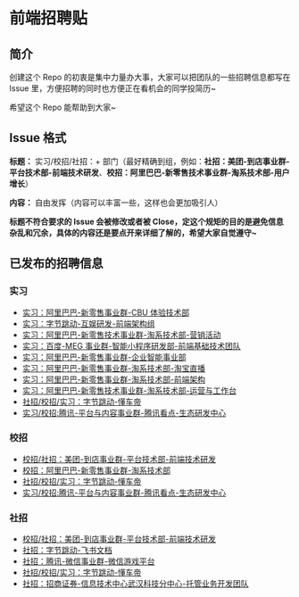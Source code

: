 # 前端招聘贴

## 简介

创建这个 Repo 的初衷是集中力量办大事，大家可以把团队的一些招聘信息都写在 Issue 里，方便招聘的同时也方便正在看机会的同学投简历~

希望这个 Repo 能帮助到大家~

## Issue 格式

**标题：** 实习/校招/社招：+ 部门（最好精确到组，例如：**社招：美团-到店事业群-平台技术部-前端技术研发**、**校招：阿里巴巴-新零售技术事业群-淘系技术部-用户增长**）

**内容：** 自由发挥（内容可以丰富一些，这样也会更加吸引人）

**标题不符合要求的 Issue 会被修改或者被 Close，定这个规矩的目的是避免信息杂乱和冗余，具体的内容还是要点开来详细了解的，希望大家自觉遵守~**

## 已发布的招聘信息

### 实习

- [实习：阿里巴巴-新零售事业群-CBU 体验技术部](https://github.com/wjq990112/Front-End-Recruitment/issues/3)
- [实习：字节跳动-互娱研发-前端架构组](https://github.com/wjq990112/Front-End-Recruitment/issues/4)
- [实习：阿里巴巴-新零售技术事业群-淘系技术部-营销活动](https://github.com/wjq990112/Front-End-Recruitment/issues/8)
- [实习：百度-MEG 事业群-智能小程序研发部-前端基础技术团队](https://github.com/wjq990112/Front-End-Recruitment/issues/11)
- [实习：阿里巴巴-新零售事业群-企业智能事业部](https://github.com/wjq990112/Front-End-Recruitment/issues/12)
- [实习：阿里巴巴-新零售事业群-淘系技术部-淘宝直播](https://github.com/wjq990112/Front-End-Recruitment/issues/13)
- [实习：阿里巴巴-新零售事业群-淘系技术部-前端架构](https://github.com/wjq990112/Front-End-Recruitment/issues/14)
- [实习：阿里巴巴-新零售技术事业群-淘系技术部-运营与工作台](https://github.com/wjq990112/Front-End-Recruitment/issues/15)
- [社招/校招/实习：字节跳动-懂车帝](https://github.com/wjq990112/Front-End-Recruitment/issues/17)
- [实习/校招:腾讯-平台与内容事业群-腾讯看点-生态研发中心](https://github.com/wjq990112/Front-End-Recruitment/issues/20)

### 校招

- [校招/社招：美团-到店事业群-平台技术部-前端技术研发](https://github.com/wjq990112/Front-End-Recruitment/issues/1)
- [校招：阿里巴巴-新零售事业群-淘系技术部](https://github.com/wjq990112/Front-End-Recruitment/issues/7)
- [社招/校招/实习：字节跳动-懂车帝](https://github.com/wjq990112/Front-End-Recruitment/issues/17)
- [实习/校招:腾讯-平台与内容事业群-腾讯看点-生态研发中心](https://github.com/wjq990112/Front-End-Recruitment/issues/20)

### 社招

- [校招/社招：美团-到店事业群-平台技术部-前端技术研发](https://github.com/wjq990112/Front-End-Recruitment/issues/1)
- [社招：字节跳动-飞书文档](https://github.com/wjq990112/Front-End-Recruitment/issues/2)
- [社招：腾讯-微信事业群-微信游戏平台](https://github.com/wjq990112/Front-End-Recruitment/issues/9)
- [社招/校招/实习：字节跳动-懂车帝](https://github.com/wjq990112/Front-End-Recruitment/issues/17)
- [社招：招商证券-信息技术中心武汉科技分中心-托管业务开发团队](https://github.com/wjq990112/Front-End-Recruitment/issues/19)

